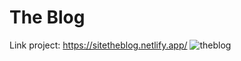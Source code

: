 # The Blog
Link project: https://sitetheblog.netlify.app/
![theblog](https://user-images.githubusercontent.com/46694915/159165670-7ff3e516-74d7-4f0e-a62a-875964b37a7c.jpeg)

 

